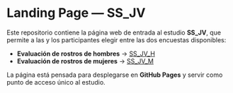 # Landing Page — SS_JV

Este repositorio contiene la página web de entrada al estudio **SS_JV**, que permite a las y los participantes elegir entre las dos encuestas disponibles:

- **Evaluación de rostros de hombres** → [SS_JV_H](https://shiny.jdl-svr.lat/SS_JV_H/)
- **Evaluación de rostros de mujeres** → [SS_JV_M](https://shiny.jdl-svr.lat/SS_JV_M/)

La página está pensada para desplegarse en **GitHub Pages** y servir como punto de acceso único al estudio.
